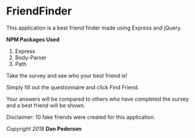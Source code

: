 # **FriendFinder**

This application is a best friend finder made using Express and jQuery.

**NPM Packages Used**
1. Express
2. Body-Parser
3. Path

Take the survey and see who your best friend is!

Simply fill out the questionnaire and click Find Friend.

Your answers will be compared to others who have completed the survey and a best friend will be shown.

Disclaimer:  10 fake friends were created for this application.

*Copyright 2018* **Dan Pedersen**